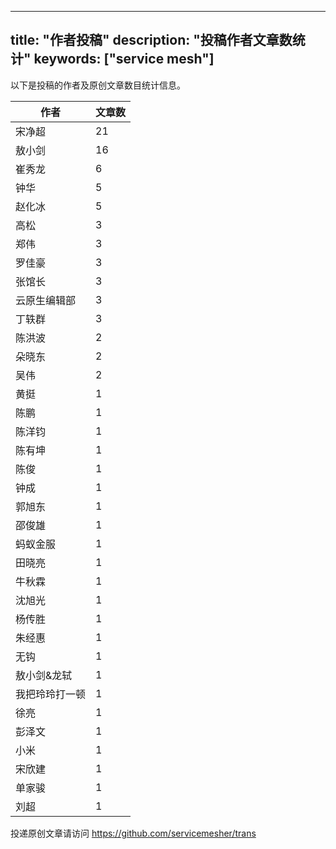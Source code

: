 
---
title: "作者投稿"
description: "投稿作者文章数统计"
keywords: ["service mesh"]
---

以下是投稿的作者及原创文章数目统计信息。

| 作者 | 文章数 |
| ---- | ---- |
|宋净超 | 21|
|敖小剑 | 16|
|崔秀龙 | 6|
|钟华 | 5|
|赵化冰 | 5|
|高松 | 3|
|郑伟 | 3|
|罗佳豪 | 3|
|张馆长 | 3|
|云原生编辑部 | 3|
|丁轶群 | 3|
|陈洪波 | 2|
|朵晓东 | 2|
|吴伟 | 2|
|黄挺 | 1|
|陈鹏 | 1|
|陈洋钧 | 1|
|陈有坤 | 1|
|陈俊 | 1|
|钟成 | 1|
|郭旭东 | 1|
|邵俊雄 | 1|
|蚂蚁金服 | 1|
|田晓亮 | 1|
|牛秋霖 | 1|
|沈旭光 | 1|
|杨传胜 | 1|
|朱经惠 | 1|
|无钩 | 1|
|敖小剑&龙轼 | 1|
|我把玲玲打一顿 | 1|
|徐亮 | 1|
|彭泽文 | 1|
|小米 | 1|
|宋欣建 | 1|
|单家骏 | 1|
|刘超 | 1|
投递原创文章请访问 https://github.com/servicemesher/trans
